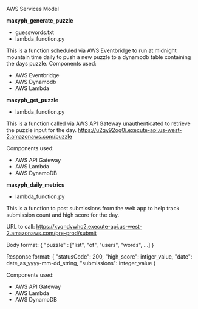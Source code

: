 AWS Services Model

**maxyph_generate_puzzle**
- guesswords.txt
- lambda_function.py

This is a function scheduled via AWS Eventbridge to run at midnight mountain time daily to push a new puzzle to a dynamodb table containing the days puzzle.
Components used:
- AWS Eventbridge
- AWS Dynamodb
- AWS Lambda

**maxyph_get_puzzle**
- lambda_function.py

This is a function called via AWS API Gateway unauthenticated to retrieve the puzzle input for the day.
https://u2qy92og0i.execute-api.us-west-2.amazonaws.com/puzzle

Components used:
- AWS API Gateway
- AWS Lambda
- AWS DynamoDB


**maxyph_daily_metrics**
 - lambda_function.py

This is a function to post submissions from the web app to help track submission count and high score for the day.

URL to call:  https://xyqndvwhc2.execute-api.us-west-2.amazonaws.com/pre-prod/submit

Body format:
{
  "puzzle" : ["list", "of", "users", "words", ...]
}

Response format:
{
  "statusCode": 200,
  "high_score": intiger_value,
  "date": date_as_yyyy-mm-dd_string,
  "submissions": integer_value
}

Components used:
- AWS API Gateway
- AWS Lambda
- AWS DynamoDB
